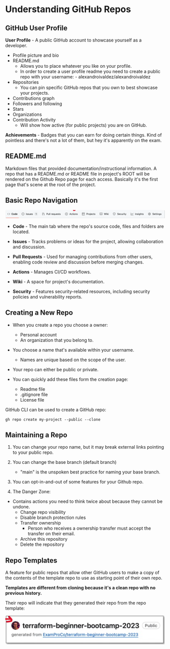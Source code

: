 # Understanding GitHub Repos

## GitHub User Profile

**User Profile** - A  public GitHub account to showcase yourself as a developer.

- Profile picture and bio
- README.md
  - Allows you to place whatever you like on your profile.
  - In order to create a user profile readme you need to create a public repo with your username:
        - alexandroivaldez/alexandroivaldez
- Repositories
  - You can pin specific GitHub repos that you own to best showcase your projects.
- Contributions graph
- Followers and following
- Stars
- Organizations
- Contribution Activity
  - Will show how active (for public projects) you are on GitHub.

**Achievements** - Badges that you can earn for doing certain things. Kind of pointless and there's not a lot of them, but hey it's apparently on the exam.

## README.md

Markdown files that provided documentation/instructional information.
A repo that has a README.md or README file in project's ROOT will be rendered on the Github Repo page for each access. Basically it's the first page that's scene at the root of the project.

## Basic Repo Navigation

![repo nav bar](images/image-06.png)

- **Code** - The main tab where the repo's source code, files and folders are located.

- **Issues** - Tracks problems or ideas for the project, allowing collaboration and discussion.

- **Pull Requests** - Used for managing contributions from other users, enabling code review and discussion before merging changes.

- **Actions** - Manages CI/CD workflows.

- **Wiki** - A space for project's documentation.

- **Security** - Features security-related resources, including security policies and vulnerability reports.

## Creating a New Repo

- When you create a repo you choose a owner:
  - Personal account
  - An organization that you belong to.

- You choose a name that's available within your username.
  - Names are unique based on the scope of the user.

- Your repo can either be public or private.

- You can quickly add these files form the creation page:
  - Readme file
  - .gitignore file
  - License file

GitHub CLI can be used to create a GitHub repo:

```shell
gh repo create my-project --public --clone
```

## Maintaining a Repo

1. You can change your repo name, but it may break external links pointing to your public repo.
2. You can change the base branch (default branch)

    - "main" is the unspoken best practice for naming your base branch.

3. You can opt-in-and-out of some features for your Github repo.
4. The Danger Zone:

- Contains actions you need to think twice about because they cannot be undone.
  - Change repo visibility
  - Disable branch protection rules
  - Transfer ownership
    - Person who receives a ownership transfer must accept the transfer on their email.
  - Archive this repository
  - Delete the repository

## Repo Templates

A feature for public repos that allow other GitHub users to make a copy of the contents of the template repo to use as starting point of their own repo.

**Templates are different from cloning because it's a clean repo with no previous history.**

Their repo will indicate that they generated their repo from the repo template:

![template repo](images/image-07.png)